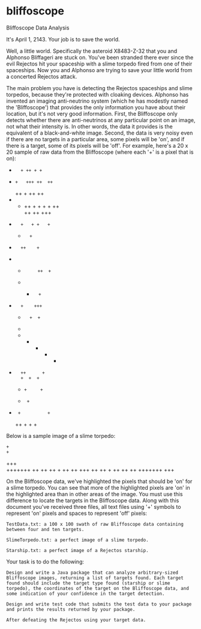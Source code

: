 bliffoscope
===========
Bliffoscope Data Analysis

It's April 1, 2143. Your job is to save the world.

Well, a little world. Specifically the asteroid X8483-Z-32 that you and Alphonso Bliffageri are stuck on. You've been stranded there ever since the evil Rejectos hit your spaceship with a slime torpedo fired from one of their spaceships. Now you and Alphonso are trying to save your little world from a concerted Rejectos attack.

The main problem you have is detecting the Rejectos spaceships and slime torpedos, because they're protected with cloaking devices. Alphonso has invented an imaging anti-neutrino system (which he has modestly named the 'Bliffoscope') that provides the only information you have about their location, but it's not very good information. First, the Bliffoscope only detects whether there are anti-neutrinos at any particular point on an image, not what their intensity is. In other words, the data it provides is the equivalent of a black-and-white image. Second, the data is very noisy even if there are no targets in a particular area, some pixels will be 'on', and if there is a target, some of its pixels will be 'off'. For example, here's a 20 x 20 sample of raw data from the Bliffoscope (where each '+' is a pixel that is on):

   +       + ++ + + 
+     +   +++ ++  ++
     ++    + ++  ++ 
+ + ++  + + + + ++  
           ++ ++ +++
+       +   + +   + 
   +       +        
 +       ++    +    
 +  +          ++  +
     + +       +    
+       +    +++    
   +       +  +     
    +               
  +    +  +   +    +
 +       ++      +  
         +  +  +    
     +     +     +  
     +      +       
 +      +          +
     ++  +  +    +  

Below is a sample image of a slime torpedo:

    +    
    +    
   +++   
 +++++++ 
 ++   ++ 
++  +  ++
++ +++ ++
++  +  ++
 ++   ++ 
 +++++++ 
   +++   

On the Bliffoscope data, we've highlighted the pixels that should be 'on' for a slime torpedo. You can see that more of the highlighted pixels are 'on' in the highlighted area than in other areas of the image. You must use this difference to locate the targets in the Bliffoscope data. Along with this document you've received three files, all text files using '+' symbols to represent 'on' pixels and spaces to represent 'off' pixels:

    TestData.txt: a 100 x 100 swath of raw Bliffoscope data containing between four and ten targets.

    SlimeTorpedo.txt: a perfect image of a slime torpedo.

    Starship.txt: a perfect image of a Rejectos starship.

Your task is to do the following:

    Design and write a Java package that can analyze arbitrary-sized Bliffoscope images, returning a list of targets found. Each target found should include the target type found (starship or slime torpedo), the coordinates of the target on the Bliffoscope data, and some indication of your confidence in the target detection.

    Design and write test code that submits the test data to your package and prints the results returned by your package.

    After defeating the Rejectos using your target data.
